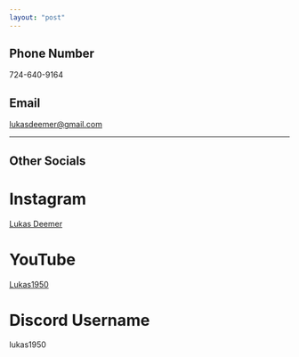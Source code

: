 ```yaml
---
layout: "post"
---
```

## Phone Number
724-640-9164

## Email
lukasdeemer@gmail.com

---

## Other Socials

# Instagram
[Lukas Deemer](https://www.instagram.com/mixer_lukas1950/)

# YouTube
[Lukas1950](https://www.youtube.com/@Lukas1950/videos)

# Discord Username
lukas1950